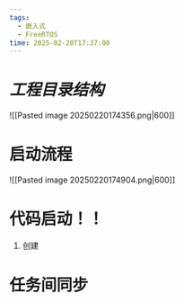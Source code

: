 ```yaml
---
tags:
  - 嵌入式
  - FreeRTOS
time: 2025-02-20T17:37:00
---
```

# ***工程目录结构***
![[Pasted image 20250220174356.png|600]]
# 启动流程
![[Pasted image 20250220174904.png|600]]
# 代码启动！！
1. 创建 
# 任务间同步


